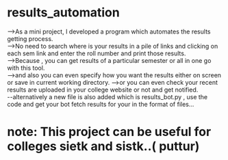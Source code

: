 # results_automation 
-->As a mini project, I developed a program which automates the results getting process.  
-->No need to search where is your results in a pile of links  and clicking on each sem link and enter the roll number and print those results.  
-->Because , you can get results of a particular semester or all in one go with this tool.  
-->and also you can even specify how you want the results either on screen or save in current working directory. 
-->or you can even check your recent results are uploaded in your college website or not and get notified.  
--alternatively a new file is also added which is results_bot.py , use the code and get your bot fetch results for your in the format of files...
# note: This project can be useful for colleges sietk and sistk..( puttur)

